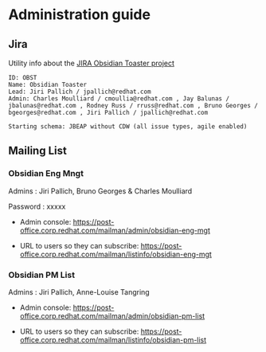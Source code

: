 # Administration guide

## Jira

Utility info about the [JIRA Obsidian Toaster project](https://issues.jboss.org/projects/OBST/)

```
ID: OBST
Name: Obsidian Toaster
Lead: Jiri Pallich / jpallich@redhat.com
Admin: Charles Moulliard / cmoullia@redhat.com , Jay Balunas / jbalunas@redhat.com , Rodney Russ / rruss@redhat.com , Bruno Georges / bgeorges@redhat.com , Jiri Pallich / jpallich@redhat.com

Starting schema: JBEAP without CDW (all issue types, agile enabled)
```

## Mailing List

### Obsidian Eng Mngt

Admins : Jiri Pallich, Bruno Georges & Charles Moulliard

Password : xxxxx

* Admin console:
https://post-office.corp.redhat.com/mailman/admin/obsidian-eng-mgt

* URL to users so they can subscribe:
https://post-office.corp.redhat.com/mailman/listinfo/obsidian-eng-mgt

### Obsidian PM List

Admins : Jiri Pallich, Anne-Louise Tangring

* Admin console:
https://post-office.corp.redhat.com/mailman/admin/obsidian-pm-list

* URL to users so they can subscribe:
https://post-office.corp.redhat.com/mailman/listinfo/obsidian-pm-list
